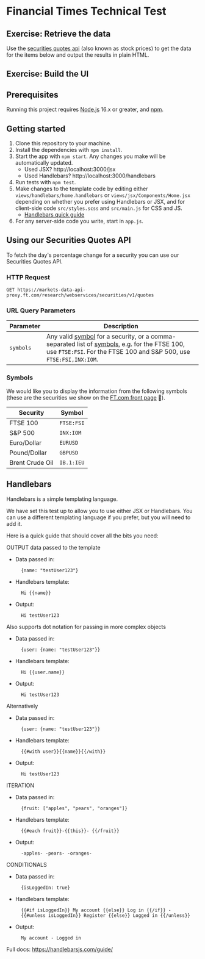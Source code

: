 # Financial Times Technical Test

## Exercise: Retrieve the data
Use the [securities quotes api](#using-our-securities-quotes-api) (also known as stock prices) to get the data for the items below and output the results in plain HTML.

## Exercise: Build the UI

## Prerequisites

Running this project requires [Node.js](https://nodejs.org/en/) 16.x or greater, and [npm](https://www.npmjs.com/).

## Getting started

1. Clone this repository to your machine.
1. Install the dependencies with `npm install`.
1. Start the app with `npm start`. Any changes you make will be automatically updated.
   - Used JSX? http://localhost:3000/jsx
   - Used Handlebars? http://localhost:3000/handlebars
1. Run tests with `npm test`.
1. Make changes to the template code by editing either `views/handlebars/home.handlebars` or `views/jsx/Components/Home.jsx` depending on whether you prefer using Handlebars or JSX, and for client-side code `src/styles.scss` and `src/main.js` for CSS and JS.
   - [Handlebars quick guide](#Handlebars)
1. For any server-side code you write, start in `app.js`.


## Using our Securities Quotes API

To fetch the day's percentage change for a security you can use our Securities Quotes API.

### HTTP Request

`GET https://markets-data-api-proxy.ft.com/research/webservices/securities/v1/quotes`

### URL Query Parameters

| Parameter | Description |
|-----------|-------------|
| `symbols` | Any valid [symbol](Symbols) for a security, or a comma-separated list of [symbols](Symbols), e.g. for the FTSE 100, use `FTSE:FSI`. For the FTSE 100 and S&P 500, use `FTSE:FSI,INX:IOM`.  |

### Symbols

We would like you to display the information from the following symbols (these are the securities we show on the [FT.com front page](https://www.ft.com) 📰).

| Security        | Symbol     |
|-----------------|------------|
| FTSE 100        | `FTSE:FSI` |
| S&P 500         | `INX:IOM`  |
| Euro/Dollar     | `EURUSD`   |
| Pound/Dollar    | `GBPUSD`   |
| Brent Crude Oil | `IB.1:IEU` |


## Handlebars

Handlebars is a simple templating language.

We have set this test up to allow you to use either JSX or Handlebars. You can use a different templating language if you prefer, but you will need to add it.

Here is a quick guide that should cover all the bits you need:

OUTPUT data passed to the template
- Data passed in:

		{name: "testUser123"}
- Handlebars template:
		
		Hi {{name}}
- Output:
		
		Hi testUser123

Also supports dot notation for passing in more complex objects
- Data passed in:
		
		{user: {name: "testUser123"}}
- Handlebars template:
		
		Hi {{user.name}}
- Output:
		
		Hi testUser123

Alternatively
- Data passed in:
		
		{user: {name: "testUser123"}}
- Handlebars template:
		
		{{#with user}}{{name}}{{/with}}
- Output:
		
		Hi testUser123

ITERATION
- Data passed in:
		
		{fruit: ["apples", "pears", "oranges"]}
- Handlebars template:
		
		{{#each fruit}}-{{this}}- {{/fruit}}
- Output:
		
		-apples- -pears- -oranges-

CONDITIONALS
- Data passed in:
		
		{isLoggedIn: true}
- Handlebars template:
		
		{{#if isLoggedIn}} My account {{else}} Log in {{/if}} - 
		{{#unless isLoggedIn}} Register {{else}} Logged in {{/unless}}
- Output:
		
		My account - Logged in

Full docs: https://handlebarsjs.com/guide/
 
